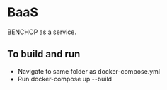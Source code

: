 # BaaS
BENCHOP as a service.

## To build and run
- Navigate to same folder as docker-compose.yml
- Run docker-compose up --build
